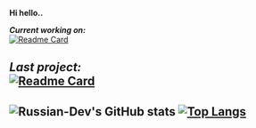 **Hi hello..**

***Current working on:*** \
[![Readme Card](https://github-readme-stats.vercel.app/api/pin/?username=Russian-Dev&repo=active-alert&theme=dark)](https://github.com/Russian-Dev/active-alerts)

***Last project:*** \
[![Readme Card](https://github-readme-stats.vercel.app/api/pin/?username=Russian-Dev&repo=UTubeToMP&theme=dark)](https://github.com/Russian-Dev/UTubeToMP)
---
![Russian-Dev's GitHub stats](https://github-readme-stats.vercel.app/api?username=Russian-Dev&count_private=true&show_icons=true&theme=dark) [![Top Langs](https://github-readme-stats.vercel.app/api/top-langs/?username=Russian-Dev&theme=dark)](https://github.com/oliiiiiiiiiiiii/github-readme-stats)
---

